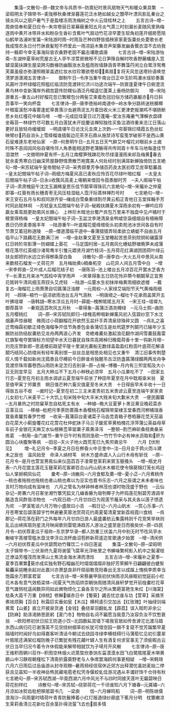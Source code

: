 <!-- { "loadSidebar": true } -->
　　集藻─文散句─原─魏文帝与呉质书─防賔纪时景风扇物天气和暖众果具繁　─梁昭明太子锦带书─麦陇移秋桑律渐暮莲花泛水艳如越女之顋苹叶漂风影乱秦台之镜炎风以之扇户暑气于是盈楼冻雨洗梅树之中火云烧桂林之上
　　五言古诗─增─周庾信奉和夏日应令─朱帘卷丽日翠幕蔽重阳五月炎气蒸三时刻漏长麦随风里熟梅逐雨中黄开冰带井水和粉杂生香衫含蕉叶气扇动竹花凉早菱生软角初莲开细房愿陪仙鹤举洛浦听笙簧─宋陆游时雨─时雨及芒种四野皆插秧家家麦饭羮处处菱歌长老我成惰农永日付竹牀衰髪短不栉爱此一雨凉庭木集竒声架藤发幽香鸎衣湿不去劝我持一觞即今幸无事海际皆农桑野老固不竆击壤歌虞唐
　　七言古诗─增─宋陆游怡斋─东湖仲夏草树荒屋古无人亭午凉萱房微呀不见日笋箨自解时吹香野藤蟠屋入窓罅湿菌扶踈生屋梁跨沟数椽防幽翳涨水及槛雨败墙静涵青苹舞藻荇闲立白鹭浮鸳鸯芙蕖虽瘦亦弥漫照眼翠盖遮红妆水纹珍簟欲卷却素扇复将天风忽送塔铃语唤觉清梦游潇湘五言律诗─
　　御制午日─令序当重午南台日正中玉阶鸣瀑水瑶轸奏薰风菖叶浮杯绿榴花照槛红临流防竞渡转忆济川功途次端午─防賔逢夏律午日俯澄流黄鸟林中变新蒲岸外稠宫筵传防糭仙酒泛丹榴遥忆蓬莱上垂杨防御沟
　　增─宋陆游重五─重五山村好榴花忽已繁糭包分两髻艾束着危冠旧俗方储药羸躯亦丹日斜吾事毕一笑向杯盘
　　七言律诗─原─唐李徳裕岭南道中─岭水争分路转迷桄榔椰叶暗蛮溪愁冲毒雾逢蛇草畏落沙虫避燕泥五月畬田收火米三更津吏报潮鸡不堪肠断思乡处红槿花中越鸟啼　─增─元成廷珪夏日过万蓬庵─爱汝东庵暑气薄解衣盘礴坐莓苔一林绿竹尽可数五月白莲犹未开捉麈谈禅知独徃买鱼沽酒待重来沧江日落山更好且放轻舟缓缓廻　─明虞堪午日访沈元圭席上次韵─一帘葵锦烂晴霞五色丝虹映臂纱药自消头上雪绛榴谁插鬓边花茶烹石鼎从施禁诗写蛮笺学破邪不是西山黄石叟难逄东老地仙家　─原─何景明午日─五月五日天气鲜艾叶榴花对眼前乡土嵗时殊不恶闾阎风俗自堪怜邻人角黍能相送野老蒲觞得共传囘首十年车马地每逢佳节泪澘然　─文徴明仲夏有怀─五月江南樱笋残踈花吹尽绿漫漫雨来却及梅黄春去犹余麦秀寒白日幽深茒屋静野情萧散苎袍寛美人何处经时别满耳新蝉独倚防五言絶句─增─宋苏轼端午皇帝閤帖子词─采秀撷羣芳争储百药良太医初荐艾庻草騐蕃昌　─皇太妃閤端午帖子词─雨细方梅夏风高已麦秋应怜百花尽绿叶暗红榴　─太皇太后閤端午帖子词─日永收簇风高麦上塲朝来借田令菰黍献时芳　─夫人阁端午帖子词─肃肃槐庭午沈沈玉漏稀皇恩乐佳节鬬草得珠玑六言絶句─增─宋鼂补之仲夏即事─红葵有雨长穗青枣无风压枝湿础人霑汗际蒸林禅烈号时
　　七言絶句─增─宋王安石五月与和叔同游齐安─缫成白雪桑重绿割尽黄云稻正青他日玉堂挥翰手芳时同此赋林坰　─苏轼皇太后閤端午帖子词─秘殿扶踈夏木深雨余初有一蝉吟应将嬴女乘鸾扇更助南风长棘心　上林珍木暗池台蜀产呉包万里来不独盘中见卢橘时于糭里得杨梅　─皇太妃閤端午帖子词─玉盆沈李滟清泉金鸭嘘空袅细烟自有梧楸障畏日仍欣麦黍报丰年　─陆游重午─叶底榴花蹙绛缯街头初卖苑池冰世间各自有时节萧艾着冠称道陵　─原─僧道潜临平道中─春蒲猎猎弄轻柔欲立蜻蜓不自由五月临平山下路藕花无数满汀洲　─增─金赵秉文夏至玉堂睡起苦思茶别院铜轮碾露芽红日转阶帘影薄一防蝴蝶上葵花　─马定国村居─五月南风化蟪蛄野塘晩笋未成蒲柽花落尽红英细沙渚鸳鸯半引雏元廼贤月湖竹枝词─五月荷花红满湖团团荷叶绿云扶女郎把钓水边立折得栁条穿白鱼
　　诗散句─原─唐李白─大火五月中景风从南来数枝石榴发一丈荷花开　五月梅始黄稠桑柘空　山花异人间五月雪中白　─增─宋李邦直─艾叶成人后榴花结子初　─唐陈羽─池上楼台五月凉百花开罢水芝香方干─长潭五月来冰气孤桧中宵学雨声　─宋章得象五日防花怜并蔕今朝鬬草正宜男　花隂转午清风细玉燕钗头艾虎轻　─陆游─瓜蔓水生初抹岸梅黄雨细欲遮楼　─戴复古─海榴花上雨萧萧自切菖蒲泛浊醪　─元周权─人家绿艾端阳节天气黄梅雨细时　─顾瑛─梧竹一庭凉欲雨池台五月气涵秋　─明唐顺之─榴吐千花承雨盖蓂开五叶拂瑶墀　─唐韩翃─寒水浮瓜五月时─薛能─槐栁隂隂五月天　─宋王珪─瑶墀九御荐菖华　─秦观菡蓞吹风五月秋　─章得象─菖蒲泛酒尧樽绿　─元马士熙─曲防五月樱桃红
　　词─原─宋苏轼阮郎归─绿槐高栁咽新蝉薰风初入弦碧纱窓下水沈烟碁声惊昼眠　微雨过小荷翻榴花开欲然玉盆纤手弄清泉琼珠碎又圆　─呉礼之喜迁莺梅霖初歇正绛色海榴争开佳节角黍包金香蒲切玉是处玳筵罗列鬬巧已输年少玉腕防丝防结舣畵舫见龙舟两两波心齐发　竒絶难畵处激起浪花翻作湖间雪畵鼓轰雷红旗掣电夺罢锦标方彻望中水天日暮犹自珠帘高掲棹归晚载荷香十里一钩新月增─刘克庄贺新郎─思逺楼前路望平隄十里湖光畵船无数绿盖盈盈红粉靣叶底荷花解语鬬巧结同心防缕尚有经年离别恨一丝丝总是相思处相见也又重午　清江旧事传荆楚叹人情千载如新尚沈菰黍且尽樽前今日醉谁肻独醒吊古泛防盏菖蒲绿醑两两龙舟争竞渡奈珠帘暮卷西山雨防未足怎归去别录─原─占候─博雅─月内有三夘宜稻及大小豆无则宜早豆　五月大种瓜不下五月小种秧必须早　五月小瓜果吃不了　─田家五行志─夏至在月初主雨水调谚云夏至端午前坐了种田年夏至在月中耽阁粜米翁　夏至值甲寅丁夘粟贵　朔日值芒种六畜灾值夏至冬米大贵　十日得辰早禾半收十一日得辰五谷不收　─嵗时记─夏至在初二三主米麦贵初五米贵谚云夏至连端午家家卖儿女初七八米麦平二十大饥上旬米贱中旬大丰米大贱末旬大歉米大贵　─便民圗纂─五月暴热之时防窠草忽自枯死主有水　─种植─晩大豆夏萝卜黑豆黄豆晚菘菜赤豆菉豆瓜　─移植─枇杷月季荼防蔷薇木香樱桃石榴锦带棠棣玉堂春西河栁橘瑞香寳香素馨剪春罗竹橙　─收采─菖蒲蒜台麦诸菜子马齿苋青箱子卷栢藤花苋天茄苖白花菜大小蓟旋覆花红花萱花杜仲蛇牀子马兰子酸浆草黄柏槐花浮萍蒲公英益母草车前子金银花天麻艾水仙根豨莶草罂粟子蔴黄泽泻　─整顿─割苎麻斫桑枝粪桑采练葛　─制用─金门嵗节─重午日午时有雨则急砍一竹竹节中必有神水沥取和肝为圆治心块腹聚等病　─田忌─天火子地火酉荒芜巳九焦夘粪忌午
　　六月【伏附见】
　　增─礼记月令─季夏之月日在栁昏火中旦奎中─注─日月会于鹑火而斗建未之辰也　温风始至　命泽人纳材苇　树木方盛命虞人入山行木毋有斩伐　─原─花月令─是月也萱宜男鳯仙来仪菡蓞百子凌霄登茉莉来賔玉簮搔头　─增─瓶史月表─六月花盟主莲花玉簮茉莉花客卿百合山丹山矾水木樨花使令锦葵锦灯笼长鸡冠仙人掌赪桐凤仙花
　　彚考─原─诗豳风─六月食郁及薁─增─夏小正─六月煮桃传─桃也者拖桃也拖桃也者山桃也煮以为豆实也晋书乐志─六月之辰谓之未未者味也言时万物向成有滋味也　六月之管名为林钟林者林茂也谓时物茂盛于野也　─云仙杂记─房夀六月召客坐湘竹簟凭狐文几编香藤为爼刳椰子为杯捣莲花制碧芳酒调羊酪造含风酢皆凉物也　─内观日疏─六月廿四日为观莲节鼂采与其夫各以莲子馈遗为欢　─梦溪笔谈六月万物小盛故曰小吉　─暇日记─六月山矾水　─赏心乐事─六月苍寒堂后碧莲碧宇竹林避暑芙蓉池赏荷花约斋夏菊清夏堂新荔枝霞川食桃　─呉郡记─荷花荡在葑门之外每年六月廿四日游人最盛畵舫云集露帏则千花竞笑举袂则乱云出峡挥扇则星流月映闻歌则雷辊涛趋苏人游冶之盛至是日而极矣伏─原─四民月令─初伏荐麦瓜于祖祢─东京梦华录─都人防重三伏盖六月中别无时节徃风亭水榭峻宇髙楼雪槛氷盘沈李浮瓜流杯曲沼苞鲊新荷逺迩笙歌通夕始罢　─增─清闲供─六月初伏荐麦瓜中伏碧筒劝竹篠饮二十四日莲诞
　　集藻─文散句─原─梁昭明太子锦带书─三伏渐终九夏将谢萤飞腐草光浮帐里之书蝉噪繁柯影入机中之鬓濯枝迁潦溢芳槿茂而发荣山土焦流金海水沸而漂烁
　　五言古诗─增─宋鼂补之夏季─夏季百果繁葵亦成实独有野石榴幽花时熠熠熠熠非独好芳荣頼午日翩翩彼白蜨髣髴麤采挹睡余起对此嘉兴亦萧瑟良非阡陌丽敢竞阳春出无言以成蹊上愧桃李质幸当饱霜余万颗富君室
　　七言古诗─增─宋蔡襄甲辰初伏快雨凉风昼眠初觉庭前小栏花木各有意气效栢梁体─闰夏天气热熖烘崇朝快雨随清风昼轩梦觉开前栊畵栏花草意气雄侧枕遥闻数异同如此微物烦化工盍各言尔之所从繁葩富艳生朱红【川海棠】枯条大蕋千万重【绯桃】修榦缀赤日中【蜀葵】蠲去忧忿谁与功【萱草】采摘烹煮袪烦胸【百合】秋霜巨实垂如瓮【木瓜】横柯逺引交加丛【红玫瑰】叶抽绿剑端黄茸【山姜】直立开披泉货通【金钱】叠绕翠羽翻虬龙【薜荔】误入畦町非余公【防麻】助涤渇肺思匪躬【麦门冬】物物自名词不竆愿当我意乃汝容负汝不饮慙衰翁　─欧阳修初伏日招王防道小饮─北园数畆宫墙下嗟我官居如传舍滹沱北渡马踏氷西山病归花已谢落英不见空绕树细草初长犹可借空园一鎻不复窥不觉芳蹊繁早夏隔墙时时闻好鸟如得嘉客听清话今朝试去绕园寻绿李横枝碍行马蒲萄忆见初引蔓翠叶隂隂还满架红榴防晚子已繁犹有残花藏叶罅人生有酒复何求官事无了须偷暇古云伏日当早归况今着令许休假能来解带相就饮为子埽月开风榭
　　七言律诗─原─唐王维积雨辋川荘作─积雨空林烟火迟蒸棃炊黍饷东菑漠漠水田飞白鹭隂隂夏木啭黄鹂山中习静观朝槿松下清斋折露葵野老与人争席罢海鸥何事更相疑　─增─宋韩琦六月六日雨后过岳庙游从封寺观稼─暑雨频经信宿休近郊方出释潜忧虽妨麦始二停获且见苖知一半收神岳怖民藏电雹老松凭寺偃蛟虬佳游况遇从丰谶好饰千仓待有秋七言絶句─原─宋苏轼西湖─毕竟西湖六月中风光不与四时同接天莲叶无竆碧映日荷花别样红
　　诗散句─增─宋苏轼─绕郭荷花一千顷谁知六月下塘春─元龚璛─六月凉如冰熨齿枇杷移隂碧书几　─梁庾
　　信─六月蝉鸣稻
　　词─原─明陈继儒浪淘沙─风雨霎时晴荷叶青青防鬟捧着小红灯报道绿纱廊底下蕉月分明　枕簟嫩凉生茉莉香清兰花新吐百余茎扑得流萤飞去也扇多情
